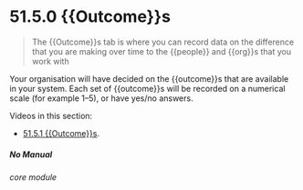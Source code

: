 # 51.5.0 {{Outcome}}s

> The {{Outcome}}s tab is where you can record data on the difference that you are making over time to the {{people}} and {{org}}s that you work with



Your organisation will have decided on the {{outcome}}s that are available in your system. Each set of {{outcome}}s will be recorded on a numerical scale (for example 1–5), or have yes/no answers.

Videos in this section:

- [51.5.1 {{Outcome}}s](/help/index/p/51.5.1).


##### No Manual

###### core module
